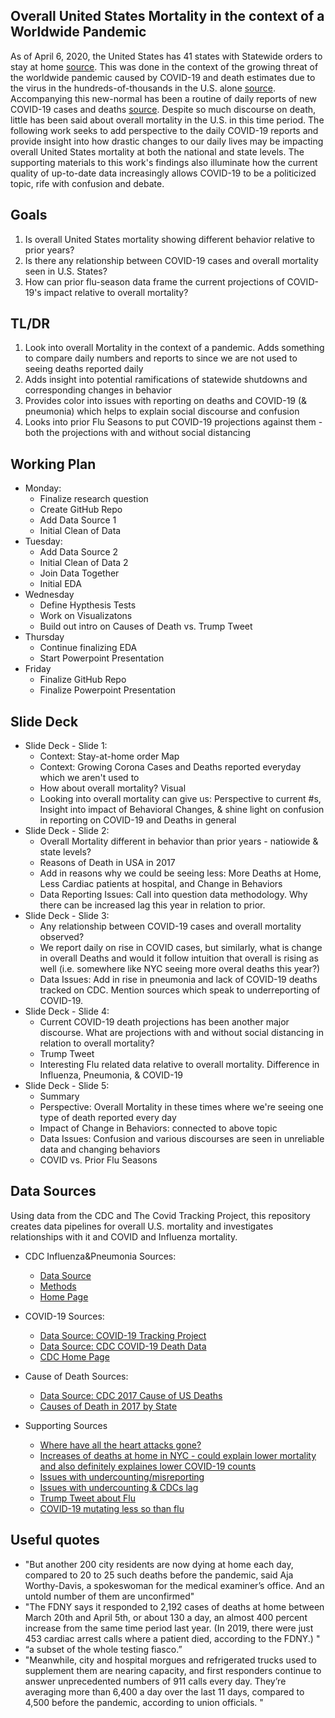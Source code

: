 ## Overall United States Mortality in the context of a Worldwide Pandemic
As of April 6, 2020, the United States has 41 states with Statewide orders to stay at home  [source](https://www.nytimes.com/interactive/2020/us/coronavirus-stay-at-home-order.html). This was done in the context of the growing threat of the worldwide pandemic caused by COVID-19 and death estimates due to the virus in the hundreds-of-thousands in the U.S. alone [source](https://www.nytimes.com/aponline/2020/03/29/us/politics/ap-us-virus-outbreak-washington.html?searchResultPosition=3). Accompanying this new-normal has been a routine of daily reports of new COVID-19 cases and deaths [source](https://www.nytimes.com/news-event/coronavirus?action=click&module=Spotlight&pgtype=Homepage). Despite so much discourse on death, little has been said about overall mortality in the U.S. in this time period.  The following work seeks to add perspective to the daily COVID-19 reports and provide insight into how drastic changes to our daily lives may be impacting overall United States mortality at both the national and state levels.  The supporting materials to this work's findings also illuminate how the current quality of up-to-date data increasingly allows COVID-19 to be a politicized topic, rife with confusion and debate.

## Goals
<ol>
<li>Is overall United States mortality showing different behavior relative to prior years?</li>
<li>Is there any relationship between COVID-19 cases and overall mortality seen in U.S. States?</li>
<li>How can prior flu-season data frame the current projections of COVID-19's impact relative to overall mortality?</li>
</ol>


## TL/DR
1. Look into overall Mortality in the context of a pandemic. Adds something to compare daily numbers and reports to since we are not used to seeing deaths reported daily
2. Adds insight into potential ramifications of statewide shutdowns and corresponding changes in behavior
3. Provides color into issues with reporting on deaths and COVID-19 (& pneumonia)  which helps to explain social discourse and confusion
4. Looks into prior Flu Seasons to put COVID-19 projections against them - both the projections with and without social distancing


##  Working Plan

*   Monday:
    -   Finalize research question
    -   Create GitHub Repo
    -   Add Data Source 1 
    -   Initial Clean of Data
*   Tuesday:
    -   Add Data Source 2
    -   Initial Clean of Data 2
    -   Join Data Together
    -   Initial EDA
*   Wednesday
    -   Define Hypthesis Tests
    -   Work on Visualizatons
    -   Build out intro on Causes of Death vs. Trump Tweet
*   Thursday
    -   Continue finalizing EDA
    -   Start Powerpoint Presentation
*   Friday
    -   Finalize GitHub Repo
    -   Finalize Powerpoint Presentation    

## Slide Deck

*   Slide Deck - Slide 1:
    -   Context: Stay-at-home order Map
    -   Context: Growing Corona Cases and Deaths reported everyday which we aren't used to
    -   How about overall mortality? Visual
    -   Looking into overall mortality can give us: Perspective to current #s, Insight into impact of Behavioral Changes, & shine light on confusion in reporting on COVID-19 and Deaths in general
*   Slide Deck - Slide 2:
    -   Overall Mortality different in behavior than prior years - natiowide & state levels?
    -   Reasons of Death in USA in 2017
    -   Add in reasons why we could be seeing less: More Deaths at Home, Less Cardiac patients at hospital, and Change in Behaviors
    -   Data Reporting Issues: Call into question data methodology. Why there can be increased lag this year in relation to prior.   
*   Slide Deck - Slide 3:
    -   Any relationship between COVID-19 cases and overall mortality observed? 
    -   We report daily on rise in COVID cases, but similarly, what is change in overall Deaths and would it follow intuition that overall is rising as well (i.e. somewhere like NYC seeing more overal deaths this year?)
    -   Data Issues: Add in rise in pneumonia and lack of COVID-19 deaths tracked on CDC. Mention sources which speak to underreporting of COVID-19.  
*   Slide Deck - Slide 4:
    -   Current COVID-19 death projections has been another major discourse. What are projections with and without social distancing in relation to overall mortality?
    -   Trump Tweet
    -   Interesting Flu related data relative to overall mortality. Difference in Influenza, Pneumonia, & COVID-19
*   Slide Deck - Slide 5:
    -   Summary
    -   Perspective: Overall Mortality in these times where we're seeing one type of death reported every day
    -   Impact of Change in Behaviors: connected to above topic
    -   Data Issues: Confusion and various discourses are seen in unreliable data and changing behaviors
    -   COVID vs. Prior Flu Seasons 

## Data Sources
Using data from the CDC and The Covid Tracking Project, this repository creates data pipelines for overall U.S. mortality and investigates relationships with it and COVID and Influenza mortality.


*   CDC Influenza&Pneumonia Sources:
    -   [Data Source](https://gis.cdc.gov/grasp/fluview/mortality.html)
    -   [Methods](https://www.cdc.gov/flu/weekly/overview.htm)
    -   [Home Page](https://www.cdc.gov/flu/weekly/index.htm)

*   COVID-19 Sources:
    -   [Data Source: COVID-19 Tracking Project](https://covidtracking.com/data/us-daily)
    -   [Data Source: CDC COVID-19 Death Data](https://www.cdc.gov/nchs/nvss/vsrr/COVID19/index.htm)
    -   [CDC Home Page](https://www.cdc.gov/coronavirus/2019-ncov/covid-data/covidview.html)

*   Cause of Death Sources:
    -   [Data Source: CDC 2017 Cause of US Deaths](https://www.cdc.gov/nchs/fastats/leading-causes-of-death.htm)
    -   [Causes of Death in 2017 by State](//www.cdc.gov/nchs/data/dvs/LCWK9_2015.pdf)

*   Supporting Sources
    -   [Where have all the heart attacks gone?](https://www.nytimes.com/2020/04/06/well/live/coronavirus-doctors-hospitals-emergency-care-heart-attack-stroke.html)
    -   [Increases of deaths at home in NYC - could explain lower mortality and also definitely explaines lower COVID-19 counts](https://gothamist.com/news/surge-number-new-yorkers-dying-home-officials-suspect-undercount-covid-19-related-deaths)
    -   [Issues with undercounting/misreporting](https://www.ibtimes.com/coronavirus-usa-death-toll-nears-10000-experts-say-us-undercounting-2953054)
    -   [Issues with undercounting & CDCs lag](https://www.cnn.com/2020/04/06/health/us-coronavirus-death-count-cdc-explainer/index.html)
    -   [Trump Tweet about Flu](https://twitter.com/realdonaldtrump/status/1237027356314869761)
    -   [COVID-19 mutating less so than flu](https://www.msn.com/en-gb/health/other/coronavirus-seems-to-mutate-much-slower-than-seasonal-flu/ar-BB12e9ci?li=AAJt1k3)
 
## Useful quotes

* "But another 200 city residents are now dying at home each day, compared to 20 to 25 such deaths before the pandemic, said Aja Worthy-Davis, a spokeswoman for the medical examiner’s office. And an untold number of them are unconfirmed"
* "The FDNY says it responded to 2,192 cases of deaths at home between March 20th and April 5th, or about 130 a day, an almost 400 percent increase from the same time period last year. (In 2019, there were just 453 cardiac arrest calls where a patient died, according to the FDNY.) "
* “a subset of the whole testing fiasco.” 
* "Meanwhile, city and hospital morgues and refrigerated trucks used to supplement them are nearing capacity, and first responders continue to answer unprecedented numbers of 911 calls every day. They’re averaging more than 6,400 a day over the last 11 days, compared to 4,500 before the pandemic, according to union officials. "
